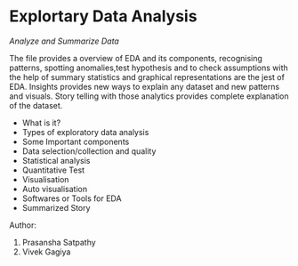 # Explortary Data Analysis
_Analyze and Summarize Data_

The file provides a overview of EDA and its components, recognising patterns, spotting anomalies,test hypothesis and to check assumptions with the help of summary statistics and graphical representations are the jest of EDA. Insights provides new ways to explain any dataset and new patterns and visuals.
Story telling with those analytics provides complete explanation of the dataset.


- What is it?
- Types of exploratory data analysis
- Some Important components
- Data selection/collection and quality
- Statistical analysis
- Quantitative Test
- Visualisation
- Auto visualisation
- Softwares or Tools for EDA
- Summarized Story

Author:
1. Prasansha Satpathy  
2. Vivek Gagiya 
